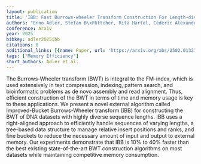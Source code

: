 ```yaml
---
layout: publication
title: 'IBB: Fast Burrows-wheeler Transform Construction For Length-diverse DNA Data'
authors: "Enno Adler, Stefan B\xF6ttcher, Rita Hartel, Cederic Alexander Steininger"
conference: Arxiv
year: 2025
bibkey: adler2025ibb
citations: 0
additional_links: [{name: Paper, url: 'https://arxiv.org/abs/2502.01327'}]
tags: ["Memory Efficiency"]
short_authors: Adler et al.
---
```

The Burrows-Wheeler transform (BWT) is integral to the FM-index, which is
used extensively in text compression, indexing, pattern search, and
bioinformatic problems as de novo assembly and read alignment. Thus, efficient
construction of the BWT in terms of time and memory usage is key to these
applications. We present a novel external algorithm called Improved-Bucket
Burrows-Wheeler transform (IBB) for constructing the BWT of DNA datasets with
highly diverse sequence lengths. IBB uses a right-aligned approach to
efficiently handle sequences of varying lengths, a tree-based data structure to
manage relative insert positions and ranks, and fine buckets to reduce the
necessary amount of input and output to external memory. Our experiments
demonstrate that IBB is 10% to 40% faster than the best existing
state-of-the-art BWT construction algorithms on most datasets while maintaining
competitive memory consumption.